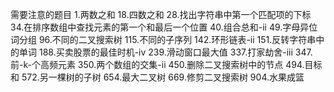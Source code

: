 需要注意的题目
1.两数之和
18.四数之和
28.找出字符串中第一个匹配项的下标
34.在排序数组中查找元素的第一个和最后一个位置
40.组合总和-ii
49.字母异位词分组
96.不同的二叉搜索树
115.不同的子序列
142.环形链表-ii
151.反转字符串中的单词
188.买卖股票的最佳时机-iv
239.滑动窗口最大值
337.打家劫舍-iii
347.前-k-个高频元素
350.两个数组的交集-ii
450.删除二叉搜索树中的节点
494.目标和
572.另一棵树的子树
654.最大二叉树
669.修剪二叉搜索树
904.水果成篮